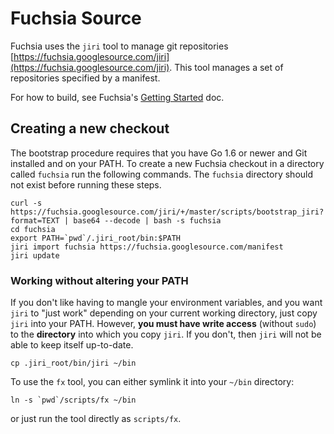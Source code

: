 Fuchsia Source
==============

Fuchsia uses the `jiri` tool to manage git repositories
[https://fuchsia.googlesource.com/jiri](https://fuchsia.googlesource.com/jiri).
This tool manages a set of repositories specified by a manifest.

For how to build, see Fuchsia's
[Getting Started](https://fuchsia.googlesource.com/docs/+/master/getting_started.md)
doc.

## Creating a new checkout

The bootstrap procedure requires that you have Go 1.6 or newer and Git
installed and on your PATH.  To create a new Fuchsia checkout in a directory
called `fuchsia` run the following commands. The `fuchsia` directory should
not exist before running these steps.

```
curl -s https://fuchsia.googlesource.com/jiri/+/master/scripts/bootstrap_jiri?format=TEXT | base64 --decode | bash -s fuchsia
cd fuchsia
export PATH=`pwd`/.jiri_root/bin:$PATH
jiri import fuchsia https://fuchsia.googlesource.com/manifest
jiri update
```

### Working without altering your PATH

If you don't like having to mangle your environment variables, and you want
`jiri` to "just work" depending on your current working directory, just copy
`jiri` into your PATH.  However, **you must have write access** (without `sudo`)
to the **directory** into which you copy `jiri`.  If you don't, then `jiri`
will not be able to keep itself up-to-date.

```
cp .jiri_root/bin/jiri ~/bin
```

To use the `fx` tool, you can either symlink it into your `~/bin` directory:

```
ln -s `pwd`/scripts/fx ~/bin
```

or just run the tool directly as `scripts/fx`.
